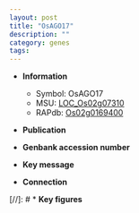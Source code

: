 ```yaml
---
layout: post
title: "OsAGO17"
description: ""
category: genes
tags: 
---
```


* **Information**  
    + Symbol: OsAGO17  
    + MSU: [LOC_Os02g07310](http://rice.uga.edu/cgi-bin/ORF_infopage.cgi?orf=LOC_Os02g07310)  
    + RAPdb: [Os02g0169400](http://rapdb.dna.affrc.go.jp/viewer/gbrowse_details/irgsp1?name=Os02g0169400)  

* **Publication**  

* **Genbank accession number**  

* **Key message**  

* **Connection**  

[//]: # * **Key figures**  


